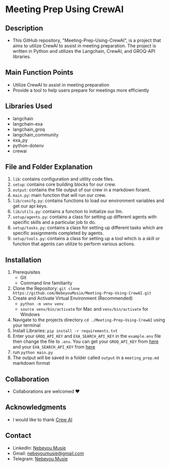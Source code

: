 # Meeting Prep Using CrewAI

## Description
- This GitHub repository, "Meeting-Prep-Using-CrewAI", is a project that aims to utilize CrewAI to assist in meeting preparation. The project is written in Python and utilizes the Langchain, CrewAI, and GROQ-API libraries.

## Main Function Points
- Utilize CrewAI to assist in meeting preparation
- Provide a tool to help users prepare for meetings more efficiently

## Libraries Used
- langchain
- langchain-exa
- langchain_groq
- langchain_community
- exa_py
- python-dotenv
- crewai

## File and Folder Explanation
1. `lib`: contains configuration and utility code files.
2. `setup`: contains core building blocks for our crew.
3. `output`: contains the file output of our crew in a markdown foramt.
4. `main.py`: main function that will run our crew.
5. `lib/conifg.py`: contains functions to load our environment variables and get our api keys.
6. `lib/utils.py`: contains a function to initialize our llm.
7. `setup/agents.py`: contains a class for setting up different agents with specific skills and a particular job to do. 
8. `setup/tasks.py`: contains a class for setting up different tasks which are specific assignments completed by agents. 
9. `setup/tools.py`: contains a class for setting up a tool which is a skill or function that agents can utilize to perform various actions. 

## Installation
 1. Prerequisites
    - Git
    - Command line familiarity
 2. Clone the Repository: `git clone https://github.com/NebeyouMusie/Meeting-Prep-Using-CrewAI.git`
 3. Create and Activate Virtual Environment (Recommended)
    - `python -m venv venv`
    - `source venv/bin/activate` for Mac and `venv/bin/activate` for Windows
 4. Navigate to the projects directory `cd ./Meeting-Prep-Using-CrewAI` using your terminal
 5. Install Libraries: `pip install -r requirements.txt`
 6. Enter your `GROQ_API_KEY` and `EXA_SEARCH_API_KEY` in the `example.env` file then change the file to `.env`. You can get your `GROQ_API_KEY` from [here](https://console.groq.com/keys) and your `EXA_SEARCH_API_KEY` from [here](https://dashboard.exa.ai/api-keys)
 7. run `python main.py`
 8. The output will be saved in a folder called `output` in a `meeting_prep.md` markdown format

## Collaboration
- Collaborations are welcomed ❤️

## Acknowledgments
 - I would like to thank [Crew AI](https://docs.crewai.com/)
   
## Contact
 - LinkedIn: [Nebeyou Musie](https://www.linkedin.com/in/nebeyou-musie)
 - Gmail: nebeyoumusie@gmail.com
 - Telegram: [Nebeyou Musie](https://t.me/NebeyouMusie)
